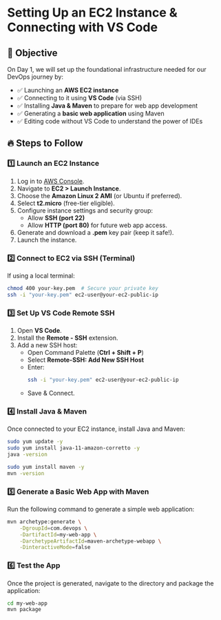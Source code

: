 # Setting Up an EC2 Instance & Connecting with VS Code

## 🎯 Objective
On Day 1, we will set up the foundational infrastructure needed for our DevOps journey by:
- ✅ Launching an **AWS EC2 instance**
- ✅ Connecting to it using **VS Code** (via SSH)
- ✅ Installing **Java & Maven** to prepare for web app development
- ✅ Generating a **basic web application** using Maven
- ✅ Editing code without VS Code to understand the power of IDEs

## 🔥 Steps to Follow
### 1️⃣ Launch an EC2 Instance
1. Log in to [AWS Console](https://aws.amazon.com/).
2. Navigate to **EC2 > Launch Instance**.
3. Choose the **Amazon Linux 2 AMI** (or Ubuntu if preferred).
4. Select **t2.micro** (free-tier eligible).
5. Configure instance settings and security group:
   - Allow **SSH (port 22)**
   - Allow **HTTP (port 80)** for future web app access.
6. Generate and download a **.pem** key pair (keep it safe!).
7. Launch the instance.

### 2️⃣ Connect to EC2 via SSH (Terminal)
If using a local terminal:
```sh
chmod 400 your-key.pem  # Secure your private key
ssh -i "your-key.pem" ec2-user@your-ec2-public-ip
```

### 3️⃣ Set Up VS Code Remote SSH
1. Open **VS Code**.
2. Install the **Remote - SSH** extension.
3. Add a new SSH host:
   - Open Command Palette (**Ctrl + Shift + P**)
   - Select **Remote-SSH: Add New SSH Host**
   - Enter:
     ```sh
     ssh -i "your-key.pem" ec2-user@your-ec2-public-ip
     ```
   - Save & Connect.

### 4️⃣ Install Java & Maven
Once connected to your EC2 instance, install Java and Maven:

```sh
sudo yum update -y
sudo yum install java-11-amazon-corretto -y
java -version

sudo yum install maven -y
mvn -version
```

### 5️⃣ Generate a Basic Web App with Maven
Run the following command to generate a simple web application:

```sh
mvn archetype:generate \
    -DgroupId=com.devops \
    -DartifactId=my-web-app \
    -DarchetypeArtifactId=maven-archetype-webapp \
    -DinteractiveMode=false
```

### 6️⃣ Test the App
Once the project is generated, navigate to the directory and package the application:

```sh
cd my-web-app
mvn package
```
